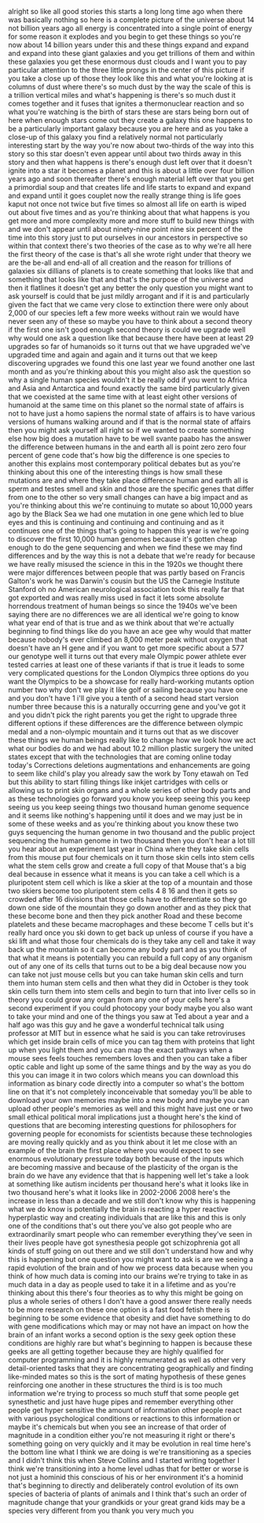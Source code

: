 
alright so like all good stories this
starts a long long time ago when there
was basically nothing so here is a
complete picture of the universe about
14 not billion years ago all energy is
concentrated into a single point of
energy for some reason it explodes and
you begin to get these things so you&#39;re
now about 14 billion years under this
and these things expand and expand and
expand into these giant galaxies and you
get trillions of them and within these
galaxies you get these enormous dust
clouds and I want you to pay particular
attention to the three little prongs in
the center of this picture if you take a
close up of those they look like this
and what you&#39;re looking at is columns of
dust where there&#39;s so much dust by the
way the scale of this is a trillion
vertical miles and what&#39;s happening is
there&#39;s so much dust it comes together
and it fuses that ignites a
thermonuclear reaction and so what
you&#39;re watching is the birth of stars
these are stars being born out of here
when enough stars come out they create a
galaxy this one happens to be a
particularly important galaxy because
you are here and as you take a close-up
of this galaxy you find a relatively
normal not particularly interesting
start by the way you&#39;re now about
two-thirds of the way into this story so
this star doesn&#39;t even appear until
about two thirds away in this story and
then what happens is there&#39;s enough dust
left over that it doesn&#39;t ignite into a
star it becomes a planet and this is
about a little over four billion years
ago and soon thereafter there&#39;s enough
material left over that you get a
primordial soup and that creates life
and life starts to expand and expand and
expand until it goes couplet
now the really strange thing is life
goes kaput not once not twice but five
times so almost all life on earth is
wiped out about five times and as you&#39;re
thinking about that what happens is you
get more and more complexity more and
more stuff to build new things with and
we don&#39;t appear until about ninety-nine
point nine six percent of the time into
this story just to put ourselves in our
ancestors in perspective so within that
context there&#39;s two theories of the case
as to why we&#39;re all here the first
theory of the case is that&#39;s all she
wrote right under that theory we are the
be-all and end-all of all creation and
the reason for trillions of galaxies six
dillians of planets is to create
something that looks like that and
something that looks like that and
that&#39;s the purpose of the universe and
then it flatlines it doesn&#39;t get any
better
the only question you might want to ask
yourself is could that be just mildly
arrogant and if it is and particularly
given the fact that we came very close
to extinction there were only about
2,000 of our species left a few more
weeks without rain we would have never
seen any of these
so maybe you have to think about a
second theory if the first one isn&#39;t
good enough second theory is could we
upgrade well why would one ask a
question like that because there have
been at least 29 upgrades so far of
humanoids so it turns out that we have
upgraded we&#39;ve upgraded time and again
and again and it turns out that we keep
discovering upgrades we found this one
last year we found another one last
month and as you&#39;re thinking about this
you might also ask the question so why a
single human species wouldn&#39;t it be
really odd if you went to Africa and
Asia and Antarctica and found exactly
the same bird particularly given that we
coexisted at the same time with at least
eight other versions of humanoid at the
same time on this planet so the normal
state of affairs is not to have just a
homo sapiens the normal state of affairs
is to have various versions of humans
walking around and if that is the normal
state of affairs then you might ask
yourself all right so if we wanted to
create something else how big does a
mutation have to be well svante paabo
has the answer the difference between
humans in the and earth all is point
zero zero four percent of gene code
that&#39;s how big the difference is one
species to another this explains most
contemporary political debates
but as you&#39;re thinking about this one of
the interesting things is how small
these mutations are and where they take
place difference human and earth all is
sperm and testes smell and skin and
those are the specific genes that differ
from one to the other so very small
changes can have a big impact and as
you&#39;re thinking about this we&#39;re
continuing to mutate so about 10,000
years ago by the Black Sea we had one
mutation in one gene which led to blue
eyes and this is continuing and
continuing and continuing and as it
continues one of the things that&#39;s going
to happen this year is we&#39;re going to
discover the first 10,000 human genomes
because it&#39;s gotten cheap enough to do
the gene sequencing and when we find
these we may find differences and by the
way this is not a debate that we&#39;re
ready for because we have really misused
the science in this in the 1920s we
thought there were major differences
between people that was partly based on
Francis Galton&#39;s work he was Darwin&#39;s
cousin but the US the Carnegie Institute
Stanford oh no American neurological
association took this really far that
got exported and was really miss used in
fact it lets some absolute horrendous
treatment of human beings so since the
1940s we&#39;ve been saying there are no
differences we are all identical we&#39;re
going to know what year end of that is
true and as we think about that we&#39;re
actually beginning to find things like
do you have an ace gee why would that
matter because nobody&#39;s ever climbed an
8,000 meter peak without oxygen that
doesn&#39;t have an H gene and if you want
to get more specific about a 577 our
genotype well it turns out that every
male Olympic power athlete ever tested
carries at least one of these variants
if that is true it leads to some very
complicated questions for the London
Olympics three options do you want the
Olympics to be a showcase for really
hard-working mutants
option number two why don&#39;t we play it
like golf or sailing because you have
one and you don&#39;t have 1 i&#39;ll give you a
tenth of a second head start version
number three because this is a naturally
occurring gene and you&#39;ve got it and you
didn&#39;t pick the right parents you get
the right to upgrade three different
options if these differences are the
difference between olympic medal and a
non-olympic mountain and it turns out
that as we discover these things we
human beings really like to change how
we look how we act what our bodies do
and we had about 10.2 million plastic
surgery the united states except that
with the technologies that are coming
online today today&#39;s Corrections
deletions augmentations and enhancements
are going to seem like child&#39;s play you
already saw the work by Tony etawah on
Ted but this ability to start filling
things like inkjet cartridges with cells
or allowing us to print skin organs and
a whole series of other body parts and
as these technologies go forward you
know you keep seeing this you keep
seeing us you keep seeing things two
thousand human genome sequence and it
seems like nothing&#39;s happening until it
does and we may just be in some of these
weeks and as you&#39;re thinking about you
know these two guys sequencing the human
genome in two thousand and the public
project sequencing the human genome in
two thousand then you don&#39;t hear a lot
till you hear about an experiment last
year in China where they take skin cells
from this mouse put four chemicals on it
turn those skin cells into stem cells
what the stem cells grow and create a
full copy of that Mouse that&#39;s a big
deal
because in essence what it means is you
can take a cell which is a pluripotent
stem cell which is like a skier at the
top of a mountain and those two skiers
become too pluripotent stem cells 4 8 16
and then it gets so crowded after 16
divisions that those cells have to
differentiate so they go down one side
of the mountain they go down another and
as they pick that these become bone and
then they pick another Road and these
become platelets and these became
macrophages and these become T cells but
it&#39;s really hard once you ski down to
get back up unless of course if you have
a ski lift and what those four chemicals
do is they take any cell and take it way
back up the mountain so it can become
any body part and as you think of that
what it means is potentially you can
rebuild a full copy of any organism out
of any one of its cells that turns out
to be a big deal because now you can
take not just mouse cells but you can
take human skin cells and turn them into
human stem cells and then what they did
in October is they took skin cells turn
them into stem cells and begin to turn
that into liver cells so in theory you
could grow any organ from any one of
your cells here&#39;s a second experiment if
you could photocopy your body maybe you
also want to take your mind and one of
the things you saw at Ted about a year
and a half ago was this guy and he gave
a wonderful technical talk using
professor at MIT but in essence what he
said is you can take retroviruses which
get inside brain cells of mice you can
tag them with proteins that light up
when you light them and you can map the
exact pathways when a mouse sees feels
touches remembers loves and then you can
take a fiber optic cable and light up
some of the same things
and by the way as you do this you can
image it in two colors which means you
can download this information as binary
code directly into a computer so what&#39;s
the bottom line on that it&#39;s not
completely inconceivable that someday
you&#39;ll be able to download your own
memories maybe into a new body and maybe
you can upload other people&#39;s memories
as well and this might have just one or
two small ethical political moral
implications just a thought here&#39;s the
kind of questions that are becoming
interesting questions for philosophers
for governing people for economists for
scientists because these technologies
are moving really quickly and as you
think about it let me close with an
example of the brain the first place
where you would expect to see enormous
evolutionary pressure today both because
of the inputs which are becoming massive
and because of the plasticity of the
organ is the brain do we have any
evidence that that is happening well
let&#39;s take a look at something like
autism incidents per thousand here&#39;s
what it looks like in two thousand
here&#39;s what it looks like in 2002-2006
2008 here&#39;s the increase in less than a
decade and we still don&#39;t know why this
is happening what we do know is
potentially the brain is reacting a
hyper reactive hyperplastic way and
creating individuals that are like this
and this is only one of the conditions
that&#39;s out there you&#39;ve also got people
who are extraordinarily smart people who
can remember everything they&#39;ve seen in
their lives people have got synesthesia
people got schizophrenia got all kinds
of stuff going on out there and we still
don&#39;t understand how and why this is
happening but one question you might
want to ask is are we seeing a rapid
evolution of the brain and of how we
process data because when you think of
how much data is coming into our brains
we&#39;re trying to take in as much
data in a day as people used to take it
in a lifetime and as you&#39;re thinking
about this there&#39;s four theories as to
why this might be going on plus a whole
series of others I don&#39;t have a good
answer there really needs to be more
research on these one option is a fast
food fetish there is beginning to be
some evidence that obesity and diet have
something to do with gene modifications
which may or may not have an impact on
how the brain of an infant works a
second option is the sexy geek option
these conditions are highly rare but
what&#39;s beginning to happen is because
these geeks are all getting together
because they are highly qualified for
computer programming and it is highly
remunerated as well as other very
detail-oriented tasks that they are
concentrating geographically and finding
like-minded mates so this is the sort of
mating hypothesis of these genes
reinforcing one another in these
structures the third is is too much
information we&#39;re trying to process so
much stuff that some people get
synesthetic and just have huge pipes and
remember everything other people get
hyper sensitive the amount of
information other people react with
various psychological conditions or
reactions to this information or maybe
it&#39;s chemicals but when you see an
increase of that order of magnitude in a
condition either you&#39;re not measuring it
right or there&#39;s something going on very
quickly and it may be evolution in real
time here&#39;s the bottom line what I think
we are doing is we&#39;re transitioning as a
species and I didn&#39;t think this when
Steve Collins and I started writing
together I think we&#39;re transitioning
into a home level udhas that for better
or worse is not just a hominid this
conscious of his or her environment it&#39;s
a hominid that&#39;s beginning to directly
and deliberately control
evolution of its own species of bacteria
of plants of animals and I think that&#39;s
such an order of magnitude change that
your grandkids or your great grand kids
may be a species very different from you
thank you very much
you
